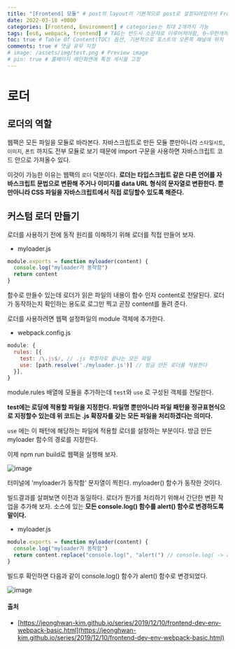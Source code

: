 ```yaml
---
title: "[Frontend] 모듈" # post의 layout이 기본적으로 post로 설정되어있어서 Front Matter에 따로 layout변수를 만들어 주지 않아도 됨
date: 2022-03-18 +0800
categories: [Frontend, Environment] # categories는 최대 2개까지 가능
tags: [es6, webpack, frontend] # TAG는 반드시 소문자로 이루어져야함, 0~무한개까지 지정 가능
toc: true # Table Of Content(TOC) 옵션, 기본적으로 포스트의 오른쪽 패널에 위치
comments: true # 댓글 유무 지정
# image: /assets/img/test.png # Preview image
# pin: true # 홈페이지 메인화면에 특정 게시물 고정
---
```


# 로더

## 로더의 역할
웹팩은 모든 파일을 모듈로 바라본다. 자바스크립트로 만든 모듈 뿐만아니라 `스타일시트`, `이미지`, `폰트` 까지도 전부 모듈로 보기 때문에 import 구문을 사용하면 자바스크립트 코드 안으로 가져올수 있다.

이것이 가능한 이유는 웹팩의 `로더` 덕분이다. <b>로더는 타입스크립트 같은 다른 언어를 자바스크립트 문법으로 변환해 주거나 이미지를 data URL 형식의 문자열로 변환한다. 뿐만아니라 CSS 파일을 자바스크립트에서 직접 로딩할수 있도록 해준다.</b>

## 커스텀 로더 만들기
로더를 사용하기 전에 동작 원리를 이해하기 위해 로더를 직접 만들어 보자.

- myloader.js

```javascript
module.exports = function myloader(content) {
  console.log("myloader가 동작함")
  return content
}
```

함수로 만들수 있는데 로더가 읽은 파일의 내용이 함수 인자 content로 전달된다. 로더가 동작하는지 확인하는 용도로 로그만 찍고 곧장 content를 돌려 준다.

로더를 사용하려면 웹팩 설정파일의 module 객체에 추가한다.

- webpack.config.js

```javascript
module: {
  rules: [{
    test: /\.js$/, // .js 확장자로 끝나는 모든 파일
    use: [path.resolve('./myloader.js')] // 방금 만든 로더를 적용한다
  }],
}
```

module.rules 배열에 모듈을 추가하는데 `test`와 `use` 로 구성된 객체를 전달한다.

<b>test에는 로딩에 적용할 파일을 지정한다. 파일명 뿐만아니라 파일 패턴을 정규표현식으로 지정할수 있는데 위 코드는 .js 확장자를 갖는 모든 파일을 처리하겠다는 의미다.</b>

`use` 에는 이 패턴에 해당하는 파일에 적용할 로더를 설정하는 부분이다. 방금 만든 myloader 함수의 경로를 지정한다.

이제 npm run build로 웹팩을 실행해 보자.

![image](https://user-images.githubusercontent.com/44339530/158966368-fa415c5f-ef07-4594-8b44-1a801e47993a.png)


터미널에 'myloader가 동작함' 문자열이 찍힌다. myloader() 함수가 동작한 것이다.

빌드결과를 살펴보면 이전과 동일하다. 로더가 뭔가를 처리하기 위해서 간단한 변환 작업을 추가해 보자. 소스에 있는 <b>모든 console.log() 함수를 alert() 함수로 변경하도록 말이다.</b>

- myloader.js

```javascript
module.exports = function myloader(content) {
  console.log("myloader가 동작함")
  return content.replace("console.log(", "alert(") // console.log( -> alert( 로 치환
}
```

빌드후 확인하면 다음과 같이 console.log() 함수가 alert() 함수로 변경되었다.

![image](https://user-images.githubusercontent.com/44339530/158966487-93b4e79c-3a1d-44cb-9076-733e26837fe8.png)

#### 출처
- [https://jeonghwan-kim.github.io/series/2019/12/10/frontend-dev-env-webpack-basic.html](https://jeonghwan-kim.github.io/series/2019/12/10/frontend-dev-env-webpack-basic.html)